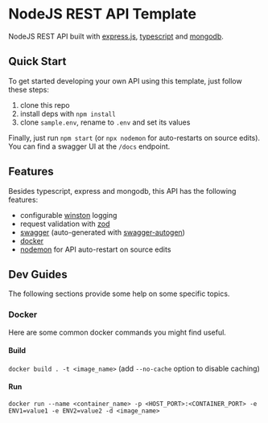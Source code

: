 # NodeJS REST API Template
NodeJS REST API built with [express.js](https://expressjs.com/), [typescript](https://www.typescriptlang.org/) and [mongodb](https://www.mongodb.com/).

## Quick Start
To get started developing your own API using this template, just follow these steps:
1. clone this repo
2. install deps with `npm install`
3. clone `sample.env`, rename to `.env` and set its values

Finally, just run `npm start` (or `npx nodemon` for auto-restarts on source edits).
You can find a swagger UI at the `/docs` endpoint.

## Features
Besides typescript, express and mongodb, this API has the following features:
* configurable [winston](https://www.npmjs.com/package//winston) logging
* request validation with [zod](https://zod.dev/)
* [swagger](https://swagger.io/) (auto-generated with [swagger-autogen](https://www.npmjs.com/package/swagger-autogen))
* [docker](https://www.docker.com/)
* [nodemon](https://www.npmjs.com/package/nodemon) for API auto-restart on source edits

## Dev Guides
The following sections provide some help on some specific topics.
### Docker
Here are some common docker commands you might find useful.
#### Build
`docker build . -t <image_name>` (add `--no-cache` option to disable caching)
#### Run
`docker run --name <container_name> -p <HOST_PORT>:<CONTAINER_PORT> -e ENV1=value1 -e ENV2=value2 -d <image_name>`